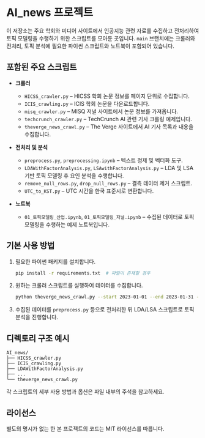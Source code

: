 # AI_news 프로젝트

이 저장소는 주요 학회와 미디어 사이트에서 인공지능 관련 자료를 수집하고 전처리하여 토픽 모델링을 수행하기 위한 스크립트를 모아둔 곳입니다. `main` 브랜치에는 크롤러와 전처리, 토픽 분석에 필요한 파이썬 스크립트와 노트북이 포함되어 있습니다.

## 포함된 주요 스크립트

- **크롤러**
  - `HICSS_crawler.py` – HICSS 학회 논문 정보를 페이지 단위로 수집합니다.
  - `ICIS_crawling.py` – ICIS 학회 논문을 다운로드합니다.
  - `misq_crawler.py` – MISQ 저널 사이트에서 논문 정보를 가져옵니다.
  - `techcrunch_crawler.py` – TechCrunch AI 관련 기사 크롤링 예제입니다.
  - `theverge_news_crawl.py` – The Verge 사이트에서 AI 기사 목록과 내용을 수집합니다.

- **전처리 및 분석**
  - `preprocess.py`, `preprocessing.ipynb` – 텍스트 정제 및 벡터화 도구.
  - `LDAWithFactorAnalysis.py`, `LSAwithFactorAnalysis.py` – LDA 및 LSA 기반 토픽 모델링 후 요인 분석을 수행합니다.
  - `remove_null_rows.py`, `drop_null_rows.py` – 결측 데이터 제거 스크립트.
  - `UTC_to_KST.py` – UTC 시간을 한국 표준시로 변환합니다.

- **노트북**
  - `01_토픽모델링_산업.ipynb`, `01_토픽모델링_저널.ipynb` – 수집된 데이터로 토픽 모델링을 수행하는 예제 노트북입니다.

## 기본 사용 방법

1. 필요한 파이썬 패키지를 설치합니다.
   ```bash
   pip install -r requirements.txt  # 파일이 존재할 경우
   ```
2. 원하는 크롤러 스크립트를 실행하여 데이터를 수집합니다.
   ```bash
   python theverge_news_crawl.py --start 2023-01-01 --end 2023-01-31 --output data.csv
   ```
3. 수집된 데이터를 `preprocess.py` 등으로 전처리한 뒤 LDA/LSA 스크립트로 토픽 분석을 진행합니다.

## 디렉토리 구조 예시

```
AI_news/
├── HICSS_crawler.py
├── ICIS_crawling.py
├── LDAWithFactorAnalysis.py
├── ...
└── theverge_news_crawl.py
```

각 스크립트의 세부 사용 방법과 옵션은 파일 내부의 주석을 참고하세요.

## 라이선스

별도의 명시가 없는 한 본 프로젝트의 코드는 MIT 라이선스를 따릅니다.

